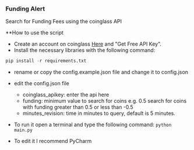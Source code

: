 ### Funding Alert

Search for Funding Fees using the coinglass API

**How to use the script
- Create an account on coinglass [Here](https://www.coinglass.com/pricing/ "Here") and "Get Free API Key".
- Install the necessary libraries with the following command:
````python
pip install -r requirements.txt
````
- rename or copy the config.example.json file and change it to config.json
- edit the config.json file
  - coinglass_apikey: enter the api here
  - funding: minimum value to search for coins e.g. 0.5 search for coins with funding greater than 0.5 or less than -0.5
  - minutes_revision: time in minutes to query, default is 5 minutes.

- To run it open a terminal and type the following command:
`python main.py`
- To edit it I recommend PyCharm
